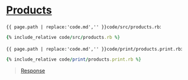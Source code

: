 # [Products](code.zip)

`{{ page.path | replace:'code.md','' }}code/src/products.rb`:

```rb
{% include_relative code/src/products.rb %}
```

`{{ page.path | replace:'code.md','' }}code/print/products.print.rb`:

```rb
{% include_relative code/print/products.print.rb %}
```

> [Response](response/src/products.rb)
